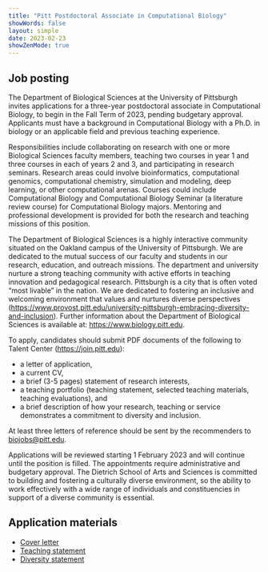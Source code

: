 ```yaml
---
title: "Pitt Postdoctoral Associate in Computational Biology"
showWords: false
layout: simple
date: 2023-02-23
showZenMode: true
---
```


## Job posting

The Department of Biological Sciences at the University of Pittsburgh invites applications for a three-year postdoctoral associate in Computational Biology, to begin in the Fall Term of 2023, pending budgetary approval.
Applicants must have a background in Computational Biology with a Ph.D. in biology or an applicable field and previous teaching experience.

Responsibilities include collaborating on research with one or more Biological Sciences faculty members, teaching two courses in year 1 and three courses in each of years 2 and 3, and participating in research seminars.
Research areas could involve bioinformatics, computational genomics, computational chemistry, simulation and modeling, deep learning, or other computational arenas.
Courses could include Computational Biology and Computational Biology Seminar (a literature review course) for Computational Biology majors. Mentoring and professional development is provided for both the research and teaching missions of this position.

The Department of Biological Sciences is a highly interactive community situated on the Oakland campus of the University of Pittsburgh.
We are dedicated to the mutual success of our faculty and students in our research, education, and outreach missions.
The department and university nurture a strong teaching community with active efforts in teaching innovation and pedagogical research.
Pittsburgh is a city that is often voted “most livable” in the nation.
We are dedicated to fostering an inclusive and welcoming environment that values and nurtures diverse perspectives (<https://www.provost.pitt.edu/university-pittsburgh-embracing-diversity-and-inclusion>).
Further information about the Department of Biological Sciences is available at: <https://www.biology.pitt.edu>.

To apply, candidates should submit PDF documents of the following to Talent Center (<https://join.pitt.edu>):

-   a letter of application,
-   a current CV,
-   a brief (3-5 pages) statement of research interests,
-   a teaching portfolio (teaching statement, selected teaching materials, teaching evaluations), and
-   a brief description of how your research, teaching or service demonstrates a commitment to diversity and inclusion.

At least three letters of reference should be sent by the recommenders to <biojobs@pitt.edu>.

Applications will be reviewed starting 1 February 2023 and will continue until the
position is filled.
The appointments require administrative and budgetary approval.
The Dietrich School of Arts and Sciences is committed to building and fostering a culturally diverse environment, so the ability to work effectively with a wide range of individuals and constituencies in support of a diverse community is essential.

## Application materials

-   [Cover letter](./teaching/)
-   [Teaching statement](./teaching/)
-   [Diversity statement](./diversity/)

